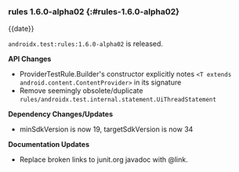 ### rules 1.6.0-alpha02 {:#rules-1.6.0-alpha02}

{{date}}

`androidx.test:rules:1.6.0-alpha02` is released.

**API Changes**

* ProviderTestRule.Builder's constructor explicitly notes `<T extends android.content.ContentProvider>` in its signature
* Remove seemingly obsolete/duplicate `rules/androidx.test.internal.statement.UiThreadStatement`

**Dependency Changes/Updates**

* minSdkVersion is now 19, targetSdkVersion is now 34

**Documentation Updates**

* Replace broken links to junit.org javadoc with @link.
